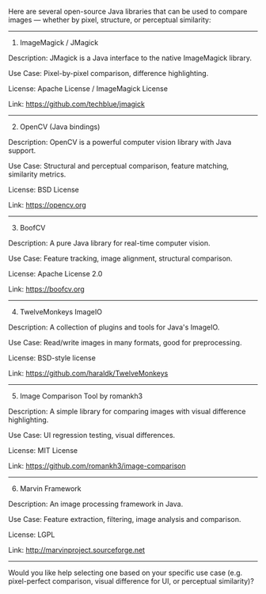 
Here are several open-source Java libraries that can be used to compare images — whether by pixel, structure, or perceptual similarity:


---

1. ImageMagick / JMagick

Description: JMagick is a Java interface to the native ImageMagick library.

Use Case: Pixel-by-pixel comparison, difference highlighting.

License: Apache License / ImageMagick License

Link: https://github.com/techblue/jmagick



---

2. OpenCV (Java bindings)

Description: OpenCV is a powerful computer vision library with Java support.

Use Case: Structural and perceptual comparison, feature matching, similarity metrics.

License: BSD License

Link: https://opencv.org



---

3. BoofCV

Description: A pure Java library for real-time computer vision.

Use Case: Feature tracking, image alignment, structural comparison.

License: Apache License 2.0

Link: https://boofcv.org



---

4. TwelveMonkeys ImageIO

Description: A collection of plugins and tools for Java's ImageIO.

Use Case: Read/write images in many formats, good for preprocessing.

License: BSD-style license

Link: https://github.com/haraldk/TwelveMonkeys



---

5. Image Comparison Tool by romankh3

Description: A simple library for comparing images with visual difference highlighting.

Use Case: UI regression testing, visual differences.

License: MIT License

Link: https://github.com/romankh3/image-comparison



---

6. Marvin Framework

Description: An image processing framework in Java.

Use Case: Feature extraction, filtering, image analysis and comparison.

License: LGPL

Link: http://marvinproject.sourceforge.net



---

Would you like help selecting one based on your specific use case (e.g. pixel-perfect comparison, visual difference for UI, or perceptual similarity)?

